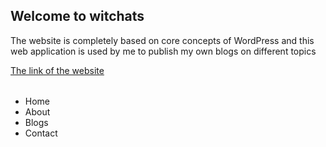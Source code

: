 <h2>Welcome to witchats</h2>

<p>The website is completely based on core concepts of WordPress and this web application is used by me to publish my own blogs on different topics</p>
<a href="#">The link of the website</a>

<h6><Sections></h6>
<ul>
  <li>Home</li>
  <li>About</li>
  <li>Blogs</li>
  <li>Contact</li>
</ul>
